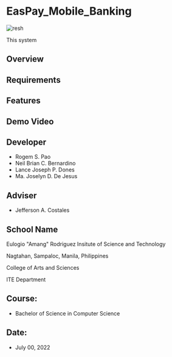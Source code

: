 # EasPay_Mobile_Banking

![resh](https://user-images.githubusercontent.com/109327164/179347483-7b808cad-fe68-435f-a1e5-657e0a4bff91.png)

This system 

## Overview

## Requirements

## Features

## Demo Video

## Developer
* Rogem S. Pao
* Neil Brian C. Bernardino
* Lance Joseph P. Dones
* Ma. Joselyn D. De Jesus

## Adviser
* Jefferson A. Costales

## School Name
Eulogio "Amang" Rodriguez Insitute of Science and Technology

Nagtahan, Sampaloc, Manila, Philippines

College of Arts and Sciences

ITE Department

## Course: 
* Bachelor of Science in Computer Science

## Date: 
* July 00, 2022
